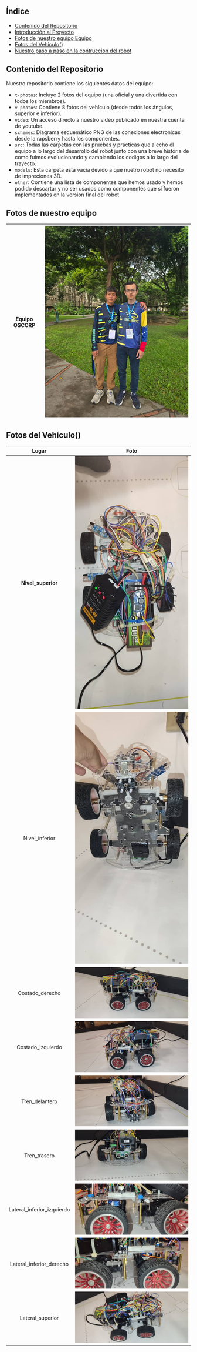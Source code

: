 ##  Índice

* [Contenido del Repositorio](#contenido-del-repositorio)
* [Introducción al Proyecto](#introducción-al-proyecto)
* [Fotos de nuestro equipo Equipo](#fotos-de-equipo)
* [Fotos del Vehículo()](#Fotos-del-vehículo())
* [Nuestro paso a paso en la contrucción del robot](#diseño-de-hardware)

##  Contenido del Repositorio

Nuestro repositorio contiene los siguientes datos del equipo:

* `t-photos`: Incluye 2 fotos del equipo (una oficial y una divertida con todos los miembros).
* `v-photos`: Contiene 8 fotos del vehículo (desde todos los ángulos, superior e inferior).
* `video`: Un acceso directo a nuestro video publicado en nuestra cuenta de youtube.
* `schemes`: Diagrama esquemático PNG de las conexiones electronicas desde la rapsberry hasta los componentes.
* `src`: Todas las carpetas con las pruebas y practicas que a echo el equipo a lo largo del desarrollo del robot junto con una breve historia de como fuimos evolucionando y cambiando los codigos a lo largo del trayecto.
* `models`: Esta carpeta esta vacia devido a que nuetro robot no necesito de impreciones 3D.
* `other`: Contiene una lista de componentes que hemos usado y hemos podido descartar y no ser usados como componentes que si fueron implementados en la version final del robot

## Fotos de nuestro equipo 
|Equipo OSCORP|![Equipo OSCORP](https://github.com/nestoxuy/OSCORP/blob/main/t-photos/Equipo_OSCORP.jpg)|
|-------|-------|

## Fotos del Vehículo()
|Lugar|Foto|
|:----:|:----:|
|**Nivel_superior**| ![Nivel_superior](https://github.com/nestoxuy/OSCORP/blob/main/v-photos/Images/Nivel_superior.jpeg)| 
|Nivel_inferior|![Nivel_inferior"](https://github.com/nestoxuy/OSCORP/blob/main/v-photos/Images/Nivel_inferior.jpeg)| 
|Costado_derecho|![Costado_derecho](https://github.com/nestoxuy/OSCORP/blob/main/v-photos/Images/Costado_derecho.jpeg "Costado_derecho")| 
|Costado_izquierdo|![Costado_izquierdo](https://github.com/nestoxuy/OSCORP/blob/main/v-photos/Images/Costado_izquierdo.jpeg "Costado_izquierdo")|
|Tren_delantero|![Tren_delantero](https://github.com/nestoxuy/OSCORP/blob/main/v-photos/Images/Tren_delantero.jpeg "Tren_delantero")|
|Tren_trasero|![Tren_trasero](https://github.com/nestoxuy/OSCORP/blob/main/v-photos/Images/Tren_trasero.jpeg "Tren_trasero") |
|Lateral_inferior_izquierdo|![Lateral_inferior_izquierdo](https://github.com/nestoxuy/OSCORP/blob/main/v-photos/Images/Lateral_izquierdo_inferior.jpeg "Lateral_inferior_izquierdo") 
|Lateral_inferior_derecho|![Lateral_inferior_derecho](https://github.com/nestoxuy/OSCORP/blob/main/v-photos/Images/Lateral_inferior_derecho.jpeg "Lateral_inferior_derecho")
|Lateral_superior|![Lateral_superior](https://github.com/nestoxuy/OSCORP/blob/main/v-photos/Images/Lateral_superior.jpeg "Lateral_superior")|
